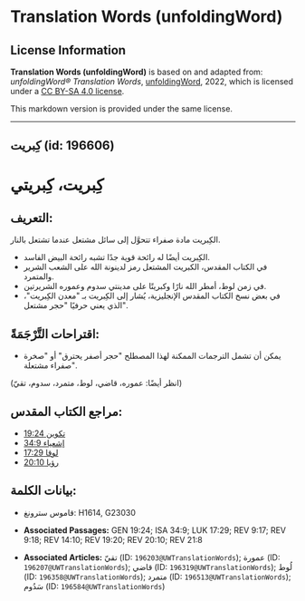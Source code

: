 # Translation Words (unfoldingWord)

## License Information

**Translation Words (unfoldingWord)** is based on and adapted from: _unfoldingWord® Translation Words_, [unfoldingWord](https://unfoldingword.org/utw), 2022, which is licensed under a [CC BY-SA 4.0 license](https://creativecommons.org/licenses/by-sa/4.0/legalcode.en).

This markdown version is provided under the same license.



--------------------------------

## كِبريت (id: 196606)

كِبريت، كِبريتي
===============

التعريف:
--------

الكِبريت مادة صفراء تتحوَّل إلى سائل مشتعل عندما تشتعل بالنار.

* الكِبريت أيضًا له رائحة قوية جدًا تشبه رائحة البيض الفاسد.
* في الكتاب المقدس، الكبريت المشتعل رمز لدينونة الله على الشعب الشرير والمتمرد.
* في زمن لوط، أمطر الله نارًا وكبريتًا على مدينتي سدوم وعموره الشريرتين.
* في بعض نسخ الكتاب المقدس الإنجليزية، يُشار إلى الكِبريت بـ "معدن الكِبريت"، الذي يعني حرفيًا "حجر مشتعل".

اقتراحات التَّرْجَمَةً:
-----------------------

* يمكن أن تشمل الترجمات الممكنة لهذا المصطلح "حجر أصفر يحترق" أو "صخرة صفراء مشتعلة".

(انظر أيضًا: عموره، قاضي، لوط، متمرد، سدوم، تقيّ)

مراجع الكتاب المقدس:
--------------------

* [تكوين 19:24](https://ref.ly/Gen19:24)
* [إشعياء 34:9](https://ref.ly/Isa34:9)
* [لوقا 17:29](https://ref.ly/Luke17:29)
* [رؤيا 20:10](https://ref.ly/Rev20:10)

بيانات الكلمة:
--------------

* قاموس سترونغ: H1614, G23030

* **Associated Passages:** GEN 19:24; ISA 34:9; LUK 17:29; REV 9:17; REV 9:18; REV 14:10; REV 19:20; REV 20:10; REV 21:8
* **Associated Articles:** تقيّ (ID: `196203@UWTranslationWords`); عمورة (ID: `196207@UWTranslationWords`); قاضي (ID: `196319@UWTranslationWords`); لُوط (ID: `196358@UWTranslationWords`); متمرد (ID: `196513@UWTranslationWords`); سَدُوم (ID: `196584@UWTranslationWords`)

